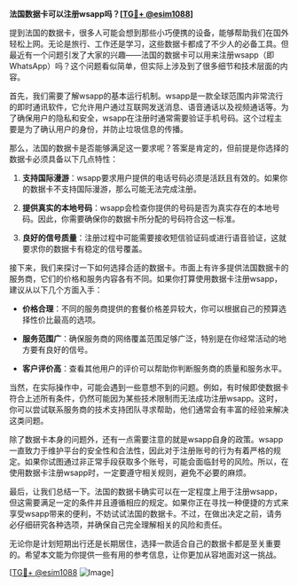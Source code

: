 **法国数据卡可以注册wsapp吗？[[TG💪+ @esim1088](https://t.me/s/esim1088)]**

提到法国的数据卡，很多人可能会想到那些小巧便携的设备，能够帮助我们在国外轻松上网。无论是旅行、工作还是学习，这些数据卡都成了不少人的必备工具。但最近有一个问题引发了大家的兴趣——法国的数据卡可以用来注册wsapp（即WhatsApp）吗？这个问题看似简单，但实际上涉及到了很多细节和技术层面的内容。

首先，我们需要了解wsapp的基本运行机制。wsapp是一款全球范围内非常流行的即时通讯软件，它允许用户通过互联网发送消息、语音通话以及视频通话等。为了确保用户的隐私和安全，wsapp在注册时通常需要验证手机号码。这个过程主要是为了确认用户的身份，并防止垃圾信息的传播。

那么，法国的数据卡是否能够满足这一要求呢？答案是肯定的，但前提是你选择的数据卡必须具备以下几点特性：

1. **支持国际漫游**：wsapp要求用户提供的电话号码必须是活跃且有效的。如果你的数据卡不支持国际漫游，那么可能无法完成注册。
   
2. **提供真实的本地号码**：wsapp会检查你提供的号码是否为真实存在的本地号码。因此，你需要确保你的数据卡所分配的号码符合这一标准。

3. **良好的信号质量**：注册过程中可能需要接收短信验证码或进行语音验证，这就要求你的数据卡有稳定的信号覆盖。

接下来，我们来探讨一下如何选择合适的数据卡。市面上有许多提供法国数据卡的服务商，它们的价格和服务内容各有不同。如果你打算使用数据卡注册wsapp，建议从以下几个方面入手：

- **价格合理**：不同的服务商提供的套餐价格差异较大，你可以根据自己的预算选择性价比最高的选项。
  
- **服务范围广**：确保服务商的网络覆盖范围足够广泛，特别是在你经常活动的地方要有良好的信号。

- **客户评价高**：查看其他用户的评价可以帮助你判断服务商的质量和服务水平。

当然，在实际操作中，可能会遇到一些意想不到的问题。例如，有时候即使数据卡符合上述所有条件，仍然可能因为某些技术限制而无法成功注册wsapp。这时，你可以尝试联系服务商的技术支持团队寻求帮助，他们通常会有丰富的经验来解决这类问题。

除了数据卡本身的问题外，还有一点需要注意的就是wsapp自身的政策。wsapp一直致力于维护平台的安全性和合法性，因此对于注册账号的行为有着严格的规定。如果你试图通过非正常手段获取多个账号，可能会面临封号的风险。所以，在使用数据卡注册wsapp时，一定要遵守相关规则，避免不必要的麻烦。

最后，让我们总结一下。法国的数据卡确实可以在一定程度上用于注册wsapp，但这需要满足一定的条件并且遵循相应的规定。如果你正在寻找一种便捷的方式来享受wsapp带来的便利，不妨试试法国的数据卡。不过，在做出决定之前，请务必仔细研究各种选项，并确保自己完全理解相关的风险和责任。

无论你是计划短期出行还是长期居住，选择一款适合自己的数据卡都是至关重要的。希望本文能为你提供一些有用的参考信息，让你更加从容地面对这一挑战。

[[TG💪+ @esim1088](https://t.me/s/esim1088) ![Image](https://i.postimg.cc/4NQfJmqS/Snipaste-2025-05-13-00-14-12.png)]